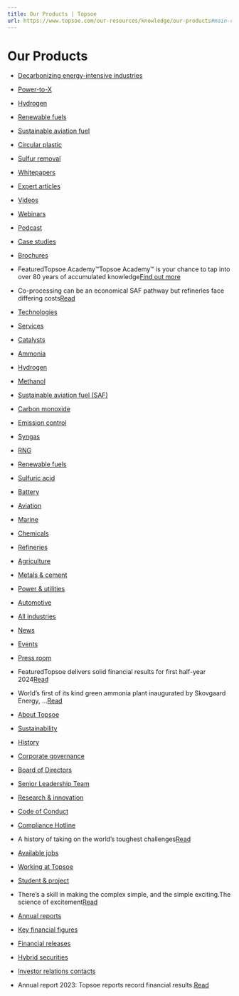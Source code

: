 ```yaml
---
title: Our Products | Topsoe
url: https://www.topsoe.com/our-resources/knowledge/our-products#main-content
---
```


# Our Products

- [Decarbonizing energy-intensive industries](https://www.topsoe.com/blog#decarbonization)
- [Power-to-X](https://www.topsoe.com/blog#power-to-x)
- [Hydrogen](https://www.topsoe.com/blog#hydrogen)
- [Renewable fuels](https://www.topsoe.com/blog#renewable-fuels)
- [Sustainable aviation fuel](https://www.topsoe.com/blog#saf)
- [Circular plastic](https://www.topsoe.com/blog#circular-plastic)
- [Sulfur removal](https://www.topsoe.com/blog#sulfur-removal)

- [Whitepapers](https://www.topsoe.com/our-resources/knowledge/downloads?mixquery=white-paper)
- [Expert articles](https://www.topsoe.com/blog)
- [Videos](https://www.topsoe.com/our-resources/knowledge/videos)
- [Webinars](https://www.topsoe.com/our-resources/knowledge/events/webinars)
- [Podcast](https://www.topsoe.com/our-resources/knowledge/podcasts)
- [Case studies](https://www.topsoe.com/our-resources/knowledge/downloads?mixquery=customer-case)
- [Brochures](https://www.topsoe.com/our-resources/knowledge/downloads?mixquery=brochure)

- FeaturedTopsoe Academy™Topsoe Academy™ is your chance to tap into over 80 years of accumulated knowledge[Find out more](https://www.topsoe.com/our-resources/knowledge/our-services/training)
- Co-processing can be an economical SAF pathway but refineries face differing costs[Read](https://www.topsoe.com/blog/co-processing-can-be-an-economical-saf-pathway-but-refineries-face-differing-costs)

- [Technologies](https://www.topsoe.com/solutions/offering/technologies)
- [Services](https://www.topsoe.com/our-resources/knowledge/our-services)
- [Catalysts](https://www.topsoe.com/our-resources/knowledge/our-products/catalysts)

- [Ammonia](https://www.topsoe.com/solutions/output/ammonia)
- [Hydrogen](https://www.topsoe.com/solutions/output/hydrogen)
- [Methanol](https://www.topsoe.com/solutions/output/methanol)
- [Sustainable aviation fuel (SAF)](https://www.topsoe.com/sustainable-aviation-fuel)
- [Carbon monoxide](https://www.topsoe.com/processes/carbon-monoxide)
- [Emission control](https://www.topsoe.com/solutions/output/emission-control)
- [Syngas](https://www.topsoe.com/processes/syngas)
- [RNG](https://www.topsoe.com/processes/rng)
- [Renewable fuels](https://www.topsoe.com/processes/renewables)
- [Sulfuric acid](https://www.topsoe.com/processes/sulfuric-acid)
- [Battery](https://www.topsoe.com/processes/battery-materials)

- [Aviation](https://www.topsoe.com/solutions/industries/aviation)
- [Marine](https://www.topsoe.com/solutions/industries/marine)
- [Chemicals](https://www.topsoe.com/solutions/industries/chemicals)
- [Refineries](https://www.topsoe.com/solutions/industries/refineries)
- [Agriculture](https://www.topsoe.com/solutions/industries/agriculture)

- [Metals & cement](https://www.topsoe.com/solutions/industries/metals-and-cement)
- [Power & utilities](https://www.topsoe.com/solutions/industries/power-and-utilities)
- [Automotive](https://www.topsoe.com/solutions/industries/automotive)
- [All industries](https://www.topsoe.com/solutions/industries)

- [News](https://www.topsoe.com/press-releases)
- [Events](https://www.topsoe.com/our-resources/knowledge/events)
- [Press room](https://www.topsoe.com/our-resources/corporate/press-room)

- FeaturedTopsoe delivers solid financial results for first half-year 2024[Read](https://www.topsoe.com/press-releases/topsoe-delivers-solid-financial-results-for-first-half-year-2024?hsLang=en)
- World’s first of its kind green ammonia plant inaugurated by Skovgaard Energy, ...[Read](https://www.topsoe.com/press-releases/worlds-first-of-its-kind-green-ammonia-plant-inaugurated-by-skovgaard-energy-vestas-and-topsoe?hsLang=en)

- [About Topsoe](https://www.topsoe.com/our-resources)
- [Sustainability](https://www.topsoe.com/sustainability-now)
- [History](https://www.topsoe.com/our-resources/corporate/purpose-and-history)
- [Corporate governance](https://www.topsoe.com/our-resources/corporate/corporate-governance)
- [Board of Directors](https://www.topsoe.com/our-resources/corporate/management/board-of-directors)
- [Senior Leadership Team](https://www.topsoe.com/our-resources/corporate/management-corporate-governance)
- [Research & innovation](https://www.topsoe.com/our-resources/knowledge/research)
- [Code of Conduct](https://www.topsoe.com/our-resources/corporate/code-of-conduct)
- [Compliance Hotline](https://www.topsoe.com/our-resources/corporate/compliance-hotline)

- A history of taking on the world’s toughest challenges[Read](https://www.topsoe.com/our-resources/corporate/purpose-and-history)

- [Available jobs](https://www.topsoe.com/our-resources/people/careers/available-jobs)
- [Working at Topsoe](https://www.topsoe.com/our-resources/people/the-topsoe-spirit)
- [Student & project](https://www.topsoe.com/our-resources/people/careers/students)

- There’s a skill in making the complex simple, and the simple exciting.The science of excitement[Read](https://www.topsoe.com/our-resources/people/careers/ignite-hanne)

- [Annual reports](https://www.topsoe.com/our-resources/corporate/investor/annual-reports)
- [Key financial figures](https://www.topsoe.com/hubfs/Investor%20Images/Annual%20Reports/Annual%20report%202023/Topsoe_AR_2023_FINAL.pdf?hsLang=en#page=65)
- [Financial releases](https://www.topsoe.com/financial-releases)
- [Hybrid securities](https://www.topsoe.com/our-resources/corporate/investor/hybrid-securities)
- [Investor relations contacts](https://www.topsoe.com/our-resources/corporate/investor/investor-relations-contact)

- Annual report 2023: Topsoe reports record financial results.[Read](https://www.topsoe.com/ar23)